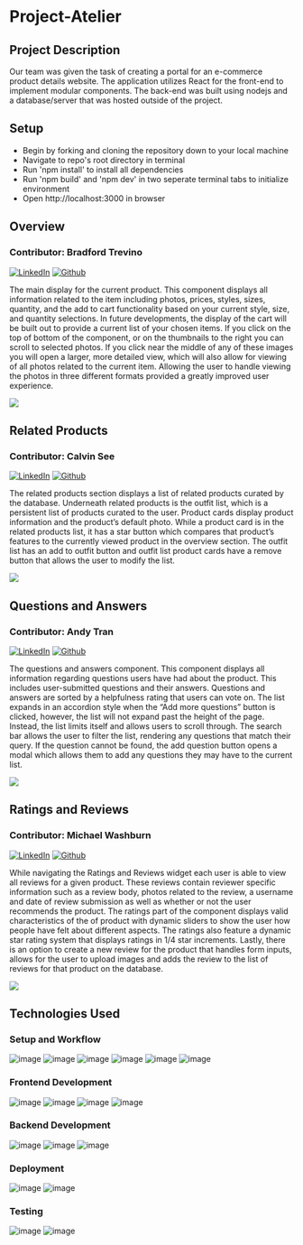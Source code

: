 # Project-Atelier

## Project Description
Our team was given the task of creating a portal for an e-commerce product details website. The application utilizes React for the front-end to implement modular components. The back-end was built using nodejs and a database/server that was hosted outside of the project.
<!-- Some of the challenges you faced and features you hope to implement in the future. -->

<!-- Comment for code review -->

## Setup
* Begin by forking and cloning the repository down to your local machine
* Navigate to repo's root directory in terminal
* Run 'npm install' to install all dependencies
* Run 'npm build' and 'npm dev' in two seperate terminal tabs to initialize environment
* Open http://localhost:3000 in browser

## Overview

### Contributor: Bradford Trevino
[![LinkedIn](https://img.shields.io/badge/LinkedIn-0077B5?style=for-the-badge&logo=linkedin&logoColor=white)](https://www.linkedin.com/in/bradford-trevino-1a9a09221/)
[![Github](https://img.shields.io/badge/GitHub-100000?style=for-the-badge&logo=github&logoColor=white)](https://github.com/BradfordTrevino)

The main display for the current product. This component displays all information related to the item including photos, prices, styles, sizes, quantity, and the add to cart functionality based on your current style, size, and quantity selections. In future developments, the display of the cart will be built out to provide a current list of your chosen items. If you click on the top of bottom of the component, or on the thumbnails to the right you can scroll to selected photos. If you click near the middle of any of these images you will open a larger, more detailed view, which will also allow for viewing of all photos related to the current item. Allowing the user to handle viewing the photos in three different formats provided a greatly improved user experience.

![](https://media.giphy.com/media/uZvceu8VMXwMDq9fvX/giphy.gif)


## Related Products

### Contributor: Calvin See
[![LinkedIn](https://img.shields.io/badge/LinkedIn-0077B5?style=for-the-badge&logo=linkedin&logoColor=white)](https://www.linkedin.com/in/calvin-see-835213159/)
[![Github](https://img.shields.io/badge/GitHub-100000?style=for-the-badge&logo=github&logoColor=white)](https://github.com/calvinfsee)

The related products section displays a list of related products curated by the database. Underneath related products is the outfit list, which is a persistent list of products curated to the user. Product cards display product information and the product’s default photo. While a product card is in the related products list, it has a star button which compares that product’s features to the currently viewed product in the overview section. The outfit list has an add to outfit button and outfit list product cards have a remove button that allows the user to modify the list.

![](https://media.giphy.com/media/XY6RLsac5RdW0okQlC/giphy.gif)


## Questions and Answers

### Contributor: Andy Tran
[![LinkedIn](https://img.shields.io/badge/LinkedIn-0077B5?style=for-the-badge&logo=linkedin&logoColor=white)](https://www.linkedin.com/in/andrew-tran-aa3994226/)
[![Github](https://img.shields.io/badge/GitHub-100000?style=for-the-badge&logo=github&logoColor=white)](https://github.com/aTranster)

The questions and answers component. This component displays all information regarding questions users have had about the product. This includes user-submitted questions and their answers. Questions and answers are sorted by a helpfulness rating that users can vote on. The list expands in an accordion style when the “Add more questions” button is clicked, however, the list will not expand past the height of the page. Instead, the list limits itself and allows users to scroll through. The search bar allows the user to filter the list, rendering any questions that match their query. If the question cannot be found, the add question button opens a modal which allows them to add any questions they may have to the current list.

![](https://media.giphy.com/media/4ascGzIhEiL5l8xg6C/giphy.gif)

## Ratings and Reviews

### Contributor: Michael Washburn
[![LinkedIn](https://img.shields.io/badge/LinkedIn-0077B5?style=for-the-badge&logo=linkedin&logoColor=white)](https://www.linkedin.com/in/michael-washburn-b38506ba/)
[![Github](https://img.shields.io/badge/GitHub-100000?style=for-the-badge&logo=github&logoColor=white)](https://github.com/mwashburn1987)

While navigating the Ratings and Reviews widget each user is able to view all reviews for a given product. These reviews contain reviewer specific information such as a review body, photos related to the review, a username and date of review submission as well as whether or not the user recommends the product. The ratings part of the component displays valid characteristics of the of product with dynamic sliders to show the user how people have felt about different aspects. The ratings also feature a dynamic star rating system that displays ratings in 1/4 star increments. Lastly, there is an option to create a new review for the product that handles form inputs, allows for the user to upload images and adds the review to the list of reviews for that product on the database.

![](https://media.giphy.com/media/3uXUths6hV2FnGqAyF/giphy.gif)

## Technologies Used

### Setup and Workflow
![image](https://img.shields.io/badge/Yarn-2C8EBB?style=for-the-badge&logo=yarn&logoColor=white)
![image](https://img.shields.io/badge/Webpack-8DD6F9?style=for-the-badge&logo=Webpack&logoColor=white)
![image](https://img.shields.io/badge/Babel-F9DC3E?style=for-the-badge&logo=babel&logoColor=white)
![image](https://img.shields.io/badge/GIT-E44C30?style=for-the-badge&logo=git&logoColor=white)
![image](https://img.shields.io/badge/Trello-0052CC?style=for-the-badge&logo=trello&logoColor=white)
![image](https://img.shields.io/badge/Notion-000000?style=for-the-badge&logo=notion&logoColor=white)

### Frontend Development

![image](https://img.shields.io/badge/JavaScript-323330?style=for-the-badge&logo=javascript&logoColor=F7DF1E)
![image](https://img.shields.io/badge/React-20232A?style=for-the-badge&logo=react&logoColor=61DAFB)
![image](https://img.shields.io/badge/CSS3-1572B6?style=for-the-badge&logo=css3&logoColor=white)
![image](https://img.shields.io/badge/HTML5-E34F26?style=for-the-badge&logo=html5&logoColor=white)

### Backend Development

![image](https://img.shields.io/badge/Node.js-339933?style=for-the-badge&logo=nodedotjs&logoColor=white)
![image](https://img.shields.io/badge/Express.js-000000?style=for-the-badge&logo=express&logoColor=white)
![image](https://img.shields.io/badge/MySQL-005C84?style=for-the-badge&logo=mysql&logoColor=white)

### Deployment

![image](https://img.shields.io/badge/Ubuntu-E95420?style=for-the-badge&logo=ubuntu&logoColor=white)
![image](https://img.shields.io/badge/Amazon_AWS-FF9900?style=for-the-badge&logo=amazonaws&logoColor=white)

### Testing

![image](https://img.shields.io/badge/Cypress-17202C?style=for-the-badge&logo=cypress&logoColor=white)
![image](https://img.shields.io/badge/Postman-FF6C37?style=for-the-badge&logo=Postman&logoColor=white)
